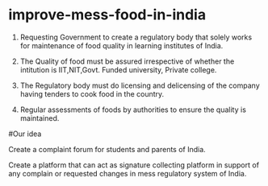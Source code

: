 # improve-mess-food-in-india

1. Requesting Government to create a regulatory body that solely works for maintenance of food quality in learning institutes of India.

2. The Quality of food must be assured irrespective of whether the intitution is IIT,NIT,Govt. Funded university, Private college.

3. The Regulatory body must do licensing and delicensing of the company having tenders to cook food in the country.

4. Regular assessments of foods by authorities to ensure the quality is maintained.

#Our idea

Create a complaint forum for students and parents of India.

Create a platform that can act as signature collecting platform in support of any complain or requested changes in mess regulatory system of India.
